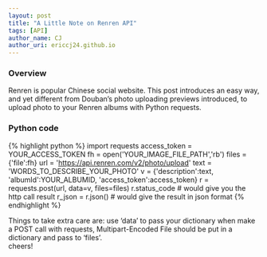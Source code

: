 ```yaml
---
layout: post
title: "A Little Note on Renren API"
tags: [API]
author_name: CJ
author_uri: ericcj24.github.io
---
```


### Overview

Renren is popular Chinese social website. This post introduces an easy
way, and yet different from Douban’s photo uploading previews
introduced, to upload photo to your Renren albums with Python requests.

### Python code

{% highlight python %}
import requests
access_token = YOUR_ACCESS_TOKEN
fh = open('YOUR_IMAGE_FILE_PATH','rb')
files = {'file':fh}
url = 'https://api.renren.com/v2/photo/upload'
text = 'WORDS_TO_DESCRIBE_YOUR_PHOTO' 
v = {'description':text, 'albumId':YOUR_ALBUMID, 'access_token':access_token}
r = requests.post(url, data=v, files=files)
r.status_code # would give you the http call result
r_json = r.json() # would give the result in json format
{% endhighlight %}

Things to take extra care are: use ‘data’ to pass your dictionary when
make a POST call with requests, Multipart-Encoded File should be put in
a dictionary and pass to ‘files’.  
cheers!
